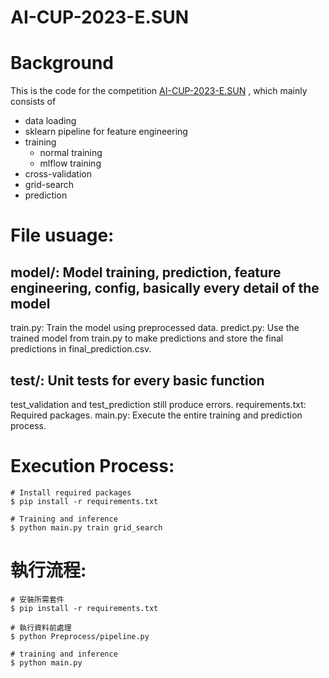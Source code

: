 # AI-CUP-2023-E.SUN

# Background
This is the code for the competition [AI-CUP-2023-E.SUN](https://tbrain.trendmicro.com.tw/Competitions/Details/31) , which mainly consists of
* data loading
* sklearn pipeline for feature engineering
* training
  * normal training
  * mlflow training
* cross-validation
* grid-search
* prediction 

# File usuage:
## model/: Model training, prediction, feature engineering, config, basically every detail of the model
train.py: Train the model using preprocessed data.
predict.py: Use the trained model from train.py to make predictions and store the final predictions in final_prediction.csv.
## test/: Unit tests for every basic function
test_validation and test_prediction still produce errors.
requirements.txt: Required packages.
main.py: Execute the entire training and prediction process.

# Execution Process:

```
# Install required packages
$ pip install -r requirements.txt 

# Training and inference
$ python main.py train grid_search
```

# 執行流程:

```
# 安裝所需套件
$ pip install -r requirements.txt 

# 執行資料前處理
$ python Preprocess/pipeline.py 

# training and inference
$ python main.py
```
